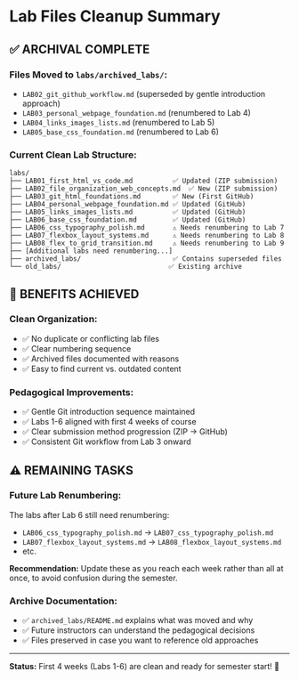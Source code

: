 # Lab Files Cleanup Summary

## ✅ ARCHIVAL COMPLETE

### Files Moved to `labs/archived_labs/`:
- `LAB02_git_github_workflow.md` (superseded by gentle introduction approach)
- `LAB03_personal_webpage_foundation.md` (renumbered to Lab 4)
- `LAB04_links_images_lists.md` (renumbered to Lab 5)  
- `LAB05_base_css_foundation.md` (renumbered to Lab 6)

### Current Clean Lab Structure:
```
labs/
├── LAB01_first_html_vs_code.md          ✅ Updated (ZIP submission)
├── LAB02_file_organization_web_concepts.md  ✅ New (ZIP submission)
├── LAB03_git_html_foundations.md        ✅ New (First GitHub)
├── LAB04_personal_webpage_foundation.md ✅ Updated (GitHub)
├── LAB05_links_images_lists.md          ✅ Updated (GitHub)
├── LAB06_base_css_foundation.md         ✅ Updated (GitHub)
├── LAB06_css_typography_polish.md       ⚠️ Needs renumbering to Lab 7
├── LAB07_flexbox_layout_systems.md      ⚠️ Needs renumbering to Lab 8
├── LAB08_flex_to_grid_transition.md     ⚠️ Needs renumbering to Lab 9
├── [Additional labs need renumbering...]
├── archived_labs/                       ✅ Contains superseded files
└── old_labs/                           ✅ Existing archive
```

## 🎯 BENEFITS ACHIEVED

### **Clean Organization:**
- ✅ No duplicate or conflicting lab files
- ✅ Clear numbering sequence
- ✅ Archived files documented with reasons
- ✅ Easy to find current vs. outdated content

### **Pedagogical Improvements:**
- ✅ Gentle Git introduction sequence maintained
- ✅ Labs 1-6 aligned with first 4 weeks of course
- ✅ Clear submission method progression (ZIP → GitHub)
- ✅ Consistent Git workflow from Lab 3 onward

## ⚠️ REMAINING TASKS

### **Future Lab Renumbering:**
The labs after Lab 6 still need renumbering:
- `LAB06_css_typography_polish.md` → `LAB07_css_typography_polish.md`
- `LAB07_flexbox_layout_systems.md` → `LAB08_flexbox_layout_systems.md`
- etc.

**Recommendation:** Update these as you reach each week rather than all at once, to avoid confusion during the semester.

### **Archive Documentation:**
- ✅ `archived_labs/README.md` explains what was moved and why
- ✅ Future instructors can understand the pedagogical decisions
- ✅ Files preserved in case you want to reference old approaches

---
**Status:** First 4 weeks (Labs 1-6) are clean and ready for semester start! 🎉
